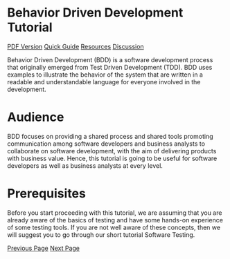 # Behavior Driven Development Tutorial
[PDF Version](../behavior_driven_development/behavior_driven_development_pdf_version.md)
[Quick Guide](../behavior_driven_development/behavior_driven_development_quick_guide.md)
[Resources](../behavior_driven_development/behavior_driven_development_useful_resources.md)
[Discussion](../behavior_driven_development/behavior_driven_development_discussion.md)

Behavior Driven Development (BDD) is a software development process that originally emerged from Test Driven Development (TDD). BDD uses examples to illustrate the behavior of the system that are written in a readable and understandable language for everyone involved in the development.

# Audience
BDD focuses on providing a shared process and shared tools promoting communication among software developers and business analysts to collaborate on software development, with the aim of delivering products with business value. Hence, this tutorial is going to be useful for software developers as well as business analysts at every level.

# Prerequisites
Before you start proceeding with this tutorial, we are assuming that you are already aware of the basics of testing and have some hands-on experience of some testing tools. If you are not well aware of these concepts, then we will suggest you to go through our short tutorial Software Testing.


[Previous Page](../behavior_driven_development/index.md) [Next Page](../behavior_driven_development/behavior_driven_development_introduction.md) 
